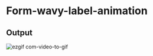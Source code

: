 # Form-wavy-label-animation
## Output
![ezgif com-video-to-gif](https://github.com/charukirti/Form-wavy-label-animation/assets/108792404/0ddbe27e-e9eb-42ad-b29a-53c02f2acd12)
